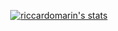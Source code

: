 <p align="center">
<a href="https://github.com/anuraghazra/github-readme-stats"><img alt="riccardomarin's stats" src="https://github-readme-stats.vercel.app/api?username=riccardomarin&show_icons=true&count_private=true&include_all_commits=true&hide=contribs,issues,prs"></a><br>
</p>

